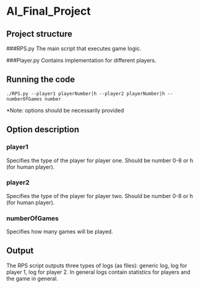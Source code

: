 # AI_Final_Project

## Project structure
###RPS.py
The main script that executes game logic.

###Player.py
Contains implementation for different players.

## Running the code
```
./RPS.py --player1 playerNumber|h --player2 playerNumber|h --numberOfGames number
```
*Note: options should be necessarily provided 
 
## Option description
### player1
Specifies the type of the player for player one. Should be number 0-8 or h (for human player).
### player2
Specifies the type of the player for player two. Should be number 0-8 or h (for human player).
### numberOfGames
Specifies how many games will be played.

## Output
The RPS script outputs three types of logs (as files): generic log, log for player 1, log for player 2. In general logs contain statistics for players and the game in general.
